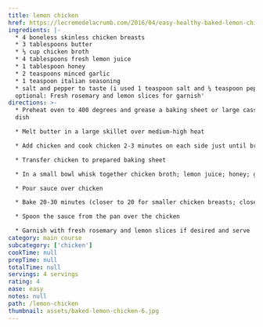 ```yaml
---
title: lemon chicken
href: https://lecremedelacrumb.com/2016/04/easy-healthy-baked-lemon-chicken.html
ingredients: |-
  * 4 boneless skinless chicken breasts
  * 3 tablespoons butter
  * ⅓ cup chicken broth
  * 4 tablespoons fresh lemon juice
  * 1 tablespoon honey
  * 2 teaspoons minced garlic
  * 1 teaspoon italian seasoning
  * salt and pepper to taste (i used 1 teaspoon salt and ¼ teaspoon pepper)
  optional: Fresh rosemary and lemon slices for garnish'
directions: >-
  * Preheat oven to 400 degrees and grease a baking sheet or large casserole
  dish

  * Melt butter in a large skillet over medium-high heat

  * Add chicken and cook chicken 2-3 minutes on each side just until browned

  * Transfer chicken to prepared baking sheet

  * In a small bowl whisk together chicken broth; lemon juice; honey; garlic; italian seasoning; and salt and pepper

  * Pour sauce over chicken

  * Bake 20-30 minutes (closer to 20 for smaller chicken breasts; closer to 30 for larger) until chicken is cooked through every 5-10 minutes

  * Spoon the sauce from the pan over the chicken

  * Garnish with fresh rosemary and lemon slices if desired and serve
category: main course
subcategory: ['chicken']
cookTime: null
prepTime: null
totalTime: null
servings: 4 servings
rating: 4
ease: easy
notes: null
path: /lemon-chicken
thumbnail: assets/baked-lemon-chicken-6.jpg
---
```

